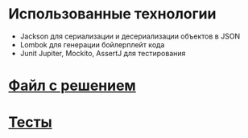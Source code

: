 # Использованные технологии

- Jackson для сериализации и десериализации объектов в JSON
- Lombok для генерации бойлерплейт кода
- Junit Jupiter, Mockito, AssertJ для тестирования

# [Файл с решением](src/main/java/ru/nishesi/chestnyznakrequester/CrptApi.java) 

# [Тесты](src/test/java/ru/nishesi/chestnyznakrequester/CrptApiTest.java)